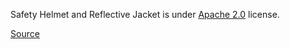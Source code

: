 Safety Helmet and Reflective Jacket is under [Apache 2.0](https://www.apache.org/licenses/LICENSE-2.0) license.

[Source](https://www.kaggle.com/datasets/niravnaik/safety-helmet-and-reflective-jacket)